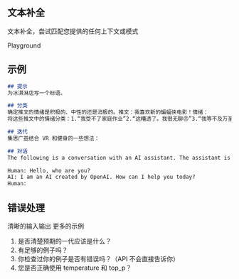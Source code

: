 ## 文本补全

文本补全，尝试匹配您提供的任何上下文或模式

Playground



## 示例

```markdown
## 提示
为冰淇淋店写一个标语。

## 分类
确定推文的情绪是积极的、中性的还是消极的。推文：我喜欢新的蝙蝠侠电影！情绪：
将这些推文中的情绪分类：1.“我受不了家庭作业”2.“这糟透了。我很无聊😠”3.“我等不及万圣节了！！！” 4.“我的猫很可爱❤️❤️”5.“我讨厌巧克力”推文情绪评分：

## 迭代
集思广益结合 VR 和健身的一些想法：

## 对话
The following is a conversation with an AI assistant. The assistant is helpful, creative, clever, and very friendly.

Human: Hello, who are you?
AI: I am an AI created by OpenAI. How can I help you today?
Human:
```



## 错误处理

清晰的输入输出 更多的示例 

1. 是否清楚预期的一代应该是什么？
2. 有足够的例子吗？
3. 你检查过你的例子是否有错误吗？（API 不会直接告诉你）
4. 您是否正确使用 temperature 和 top_p？